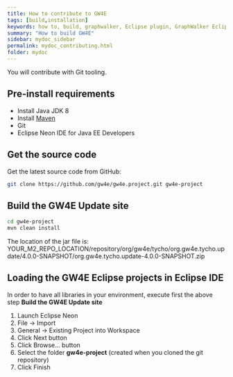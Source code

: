 ```yaml
---
title: How to contribute to GW4E
tags: [build,installation]
keywords: how to, build, graphwalker, Eclipse plugin, GraphWalker Eclipse Plugin
summary: "How to build GW4E"
sidebar: mydoc_sidebar
permalink: mydoc_contributing.html
folder: mydoc
---
```


You will contribute with Git tooling.

## Pre-install requirements
 * Install Java JDK 8
 * Install [Maven](http://maven.apache.org/download.cgi)
 * Git
 * Eclipse Neon IDE for Java EE Developers
 
## Get the source code

Get the latest source code from GitHub:

```sh
git clone https://github.com/gw4e/gw4e.project.git gw4e-project
```

## Build the GW4E Update site
```sh
cd gw4e-project
mvn clean install 
```
The location of the jar file is:<br/>
YOUR_M2_REPO_LOCATION/repository/org/gw4e/tycho/org.gw4e.tycho.update/4.0.0-SNAPSHOT/org.gw4e.tycho.update-4.0.0-SNAPSHOT.zip


## Loading the GW4E Eclipse projects in Eclipse IDE 
In order to have all libraries in your environment, execute first the above step **Build the GW4E Update site**

1. Launch Eclipse Neon
2. File -> Import
3. General -> Existing Project into Workspace
4. Click Next button
5. Click Browse... button
6. Select the folder **gw4e-project** (created when you cloned the git repository)
7. Click Finish
